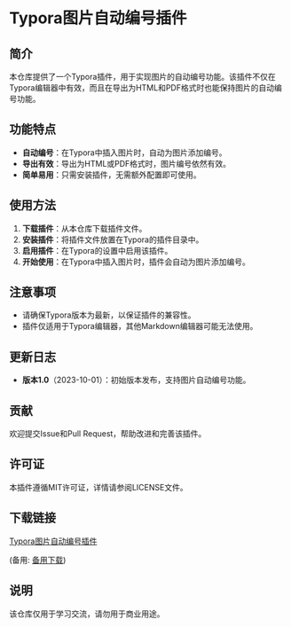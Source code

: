 # Typora图片自动编号插件

## 简介
本仓库提供了一个Typora插件，用于实现图片的自动编号功能。该插件不仅在Typora编辑器中有效，而且在导出为HTML和PDF格式时也能保持图片的自动编号功能。

## 功能特点
- **自动编号**：在Typora中插入图片时，自动为图片添加编号。
- **导出有效**：导出为HTML或PDF格式时，图片编号依然有效。
- **简单易用**：只需安装插件，无需额外配置即可使用。

## 使用方法
1. **下载插件**：从本仓库下载插件文件。
2. **安装插件**：将插件文件放置在Typora的插件目录中。
3. **启用插件**：在Typora的设置中启用该插件。
4. **开始使用**：在Typora中插入图片时，插件会自动为图片添加编号。

## 注意事项
- 请确保Typora版本为最新，以保证插件的兼容性。
- 插件仅适用于Typora编辑器，其他Markdown编辑器可能无法使用。

## 更新日志
- **版本1.0**（2023-10-01）：初始版本发布，支持图片自动编号功能。

## 贡献
欢迎提交Issue和Pull Request，帮助改进和完善该插件。

## 许可证
本插件遵循MIT许可证，详情请参阅LICENSE文件。

## 下载链接
[Typora图片自动编号插件](https://pan.quark.cn/s/6494c4398e67) 

(备用: [备用下载](https://pan.baidu.com/s/13AbcomMB3k9184XHKDBnFw?pwd=1234))

## 说明

该仓库仅用于学习交流，请勿用于商业用途。
